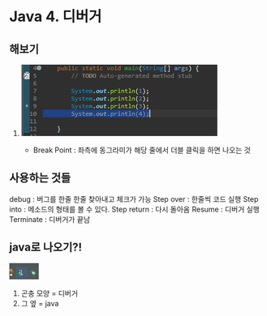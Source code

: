 # Java 4. 디버거



## 해보기

1. ![image-20210705232116367]([JAVA_5]Deburger.assets/image-20210705232116367.png)

   - Break Point : 좌측에 동그라미가 해당 줄에서 더블 클릭을 하면 나오는 것







## 사용하는 것들

debug : 버그를 한줄 한줄 찾아내고 체크가 가능
Step over : 한줄씩 코드 실행
Step into : 메소드의 형태를 볼 수 있다.
Step return : 다시 돌아옴
Resume : 디버거 실행
Terminate : 디버거가 끝남



## java로 나오기?!

![image-20210705232721274]([JAVA_5]Deburger.assets/image-20210705232721274.png)

1. 곤충 모양 = 디버거
2. 그 옆 = java

